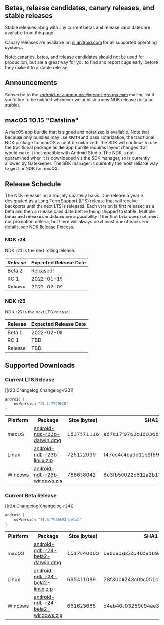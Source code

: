 ## Betas, release candidates, canary releases, and stable releases

Stable releases along with any current betas and release candidates are available from this page.

Canary releases are available on [ci.android.com](https://ci.android.com/builds/branches/aosp-master-ndk/grid?) for all supported operating systems.

Note: canaries, betas, and release candidates should not be used for production, but are a great way for you to find and report bugs early, before they make it to a stable release.

## Announcements

Subscribe to the [android-ndk-announce@googlegroups.com](https://groups.google.com/g/android-ndk-announce) mailing list if you'd like to be notified whenever we publish a new NDK release (beta or stable).

## macOS 10.15 "Catalina"

A macOS app bundle that is signed and notarized is available. Note that because only bundles may use `RPATH` and pass notarization, the traditional NDK package for macOS cannot be notarized. The SDK will continue to use the traditional package as the app bundle requires layout changes that would make it incompatible with Android Studio. The NDK is not quarantined when it is downloaded via the SDK manager, so is currently allowed by Gatekeeper. The SDK manager is currently the most reliable way to get the NDK for macOS.

## Release Schedule

The NDK releases on a roughly quarterly basis. One release a year is designated
as a Long Term Support (LTS) release that will receive backports until the next
LTS is released. Each version is first released as a beta and then a release
candidate before being shipped to stable. Multiple betas and release candidates
are a possibility if the first beta does not meet our promotion criteria, but
there will always be at least one of each. For details, see [NDK Release
Process](/android/ndk/wiki/NDK-Release-Process).

### NDK r24

NDK r24 is the next rolling release.

Release       | Expected Release Date
------------- | ---------------------
Beta 2        | Released!
RC 1          | 2022-01-19
Release       | 2022-02-09

### NDK r25

NDK r25 is the next LTS release.

Release | Expected Release Date
------- | ---------------------
Beta 1  | 2022-02-09
RC 1    | TBD
Release | TBD

## Supported Downloads

### Current LTS Release

[[r23 Changelog|Changelog-r23]]

```gradle
android {
    ndkVersion "23.1.7779620"
}
```

<table>
  <tr>
    <th>Platform</th>
    <th>Package</th>
    <th>Size (bytes)</th>
    <th>SHA1 Checksum</th>
  </tr>
  <tr>
    <td>macOS</td>
    <td><a href="https://dl.google.com/android/repository/android-ndk-r23b-darwin.dmg">android-ndk-r23b-darwin.dmg</a></td>
    <td>1537571116</td>
    <td>e67c17f9763d160368383f05446d605e9e533195</td>
  </tr>
  <tr>
    <td>Linux</td>
    <td><a href="https://dl.google.com/android/repository/android-ndk-r23b-linux.zip">android-ndk-r23b-linux.zip</a></td>
    <td>725122099</td>
    <td>f47ec4c4badd11e9f593a8450180884a927c330d</td>
  </tr>
  <tr>
    <td>Windows</td>
    <td><a href="https://dl.google.com/android/repository/android-ndk-r23b-windows.zip">android-ndk-r23b-windows.zip</a></td>
    <td>788638042</td>
    <td>6e3fb50022c611a2b13d02f5de5c21cc7206a298</td>
  </tr>
</table>

### Current Beta Release

[[r24 Changelog|Changelog-r24]]

```gradle
android {
    ndkVersion "24.0.7956693-beta2"
}
```

<table>
  <tr>
    <th>Platform</th>
    <th>Package</th>
    <th>Size (bytes)</th>
    <th>SHA1 Checksum</th>
  </tr>
  <tr>
    <td>macOS</td>
    <td><a href="https://dl.google.com/android/repository/android-ndk-r24-beta2-darwin.dmg">android-ndk-r24-beta2-darwin.dmg</a></td>
    <td>1517640863</td>
    <td>ba8cadab52b460a189a57ec149bb0014d6a2c0c4</td>
  </tr>
  <tr>
    <td>Linux</td>
    <td><a href="https://dl.google.com/android/repository/android-ndk-r24-beta2-linux.zip">android-ndk-r24-beta2-linux.zip</a></td>
    <td>695411089</td>
    <td>78f3006243c0bc051c7c7bfb939689032e7c41ba</td>
  </tr>
  <tr>
    <td>Windows</td>
    <td><a href="https://dl.google.com/android/repository/android-ndk-r24-beta2-windows.zip">android-ndk-r24-beta2-windows.zip</a></td>
    <td>661623688</td>
    <td>d4eb40c03259094ae3ea05134ee17af717f48d6d</td>
  </tr>
</table>
